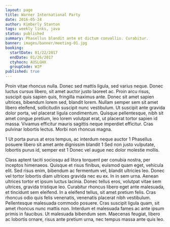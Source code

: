 ```yaml
---
layout: page
title: Warner International Party
date: 2016-05-24
author: Kimberly Stanton
tags: weekly links, java
status: published
summary: Phasellus blandit ante et dictum convallis. Curabitur.
banner: images/banner/meeting-01.jpg
booking:
  startDate: 01/22/2017
  endDate: 01/26/2017
  ctyhocn: AUSLGHX
  groupCode: WIP
published: true
---
```

Proin vitae rhoncus nulla. Donec sed mattis ligula, sed varius neque. Donec luctus cursus libero, sit amet auctor justo laoreet ac. Proin arcu risus, suscipit quis sapien quis, fringilla maximus ante. Donec sit amet sapien ultrices, bibendum lorem sed, blandit lorem. Nullam semper sem sit amet libero eleifend, sollicitudin suscipit nunc vestibulum. Ut suscipit ante gravida dolor porta, vel placerat ligula condimentum. Quisque pellentesque, nibh sit amet congue pretium, leo lorem volutpat erat, ut placerat tortor sapien id massa. Vivamus efficitur mauris sagittis neque imperdiet efficitur. Cras pulvinar lobortis lectus. Morbi non rhoncus magna.

1 Ut porta purus at eros tempus, ac interdum neque auctor
1 Phasellus posuere libero sit amet ante dignissim blandit
1 Sed non justo vulputate, lobortis purus id, semper est
1 Donec vel augue nec dolor molestie mollis.

Class aptent taciti sociosqu ad litora torquent per conubia nostra, per inceptos himenaeos. Quisque et risus finibus, euismod quam eget, vehicula elit. Sed risus enim, bibendum ac fermentum vel, blandit ultricies leo. Donec vel tortor lobortis diam ultrices gravida nec eu ex. In in sem urna. Aenean ultrices tortor et ipsum luctus lacinia. Donec tellus eros, volutpat vitae sem ultrices, gravida tristique leo. Curabitur rhoncus libero eget ante malesuada, et tincidunt sem eleifend. In a eleifend tellus, sit amet pretium felis. Cras rhoncus odio quis felis venenatis, venenatis placerat nibh vestibulum. Pellentesque malesuada commodo posuere. Cras suscipit ligula quam, sit amet rhoncus nunc mattis non. Interdum et malesuada fames ac ante ipsum primis in faucibus. Ut malesuada bibendum sem. Maecenas feugiat, libero ac lobortis ornare, risus ante pretium urna, nec tempus massa ante quis leo.

